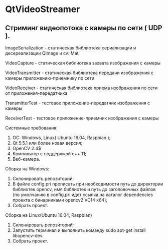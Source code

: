# QtVideoStreamer
Стриминг видеопотока с камеры по сети ( UDP ).
----------------------------------------------
ImageSerialization - статическая библиотека сериализации и десереализации QImage и cv::Mat

VideoCapture       - статическая библиотека захвата изображения с камеры

VideoTransmitter   - статическая библиотека передачи изображения с камеры приложению-приемнику по сети

VideoReceiver      - статическая библиотека приема изображения по сети от приложения-передатчика

TransmitterTest    - тестовое приложение-передатчик изображения с камеры

ReceiverTest       - тестовое приложение-приемник изображения с камеры

Системные требования:
1. ОС: Windows, Linux( Ubuntu 16.04, Raspbian );
2. Qt 5.5.1 или более новая версия;
3. OpenCV 2.4$
4. Компилятор с поддержкой c++ 11;
5. Веб-камера.

Сборка на Windows:
1. Склонировать репозиторий;
2. В файле config.pri прописать при необходимости путь до директории библиотек opencv, имя библиотек и путь до заголовочных файлов
(по умолчанию в config.pri идет ссылка на каталог dependencies проекта с бинарниками opencv2 VC14 x64);
3. Собрать проект.

Сборка на Linux(Ubuntu 16.04, Raspbian)
1. Склонировать репозиторий;
2. Запустить терминал и выполнить команду sudo apt-get install libopencv-dev.
3. Собрать проект.
